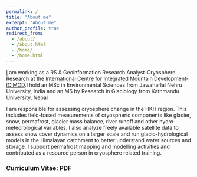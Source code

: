 ```yaml
---
permalink: /
title: "About me"
excerpt: "About me"
author_profile: true
redirect_from: 
  - /about/
  - /about.html
  - /home/
  - /home.html
---
```



[I](https://www.icimod.org/team/amrit-thapa/) am working as a RS & Geoinformation Research Analyst-Cryosphere Research at the [International Centre for Integrated Mountain Development-ICIMOD](https://www.icimod.org/).I hold an MSc in Environmental Sciences from Jawaharlal Nehru University, India and an MS by Research in Glaciology from Kathmandu University, Nepal

I am responsible for assessing cryosphere change in the HKH region. This includes field-based measurements of cryospheric components like glacier, snow, permafrost, glacier mass balance, river runoff and other hydro-meteorological variables. I also analyze freely available satellite data to assess snow cover dynamics on a larger scale and run glacio-hydrological models in the Himalayan catchment to better understand water sources and storage. I support permafrost mapping and modelling activities and contributed as a resource person in cryosphere related training.

### Curriculum Vitae: [PDF](https://amrit-thapa-2044.github.io/files/amrit_thapa_CV_AUG_2022.pdf) ###

